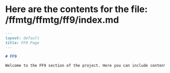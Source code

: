# Here are the contents for the file: /ffmtg/ffmtg/ff9/index.md

```markdown
---
layout: default
title: FF9 Page
---

# FF9

Welcome to the FF9 section of the project. Here you can include content specific to FF9.
```